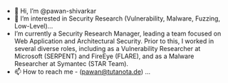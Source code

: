 - 👋 Hi, I’m @pawan-shivarkar
- 👀 I’m interested in Security Research (Vulnerability, Malware, Fuzzing, Low-Level)...
-    I’m currently a Security Research Manager, leading a team focused on Web Application and Architectural Security. Prior to this, I worked in several diverse roles, 
     including as a Vulnerability Researcher at Microsoft (SERPENT) and FireEye (FLARE), and as a Malware Researcher at Symantec (STAR Team).
- 📫 How to reach me - (pawan@tutanota.de) ...

<!---
pawan-shivarkar/pawan-shivarkar is a ✨ special ✨ repository because its `README.md` (this file) appears on your GitHub profile.
You can click the Preview link to take a look at your changes.
--->
